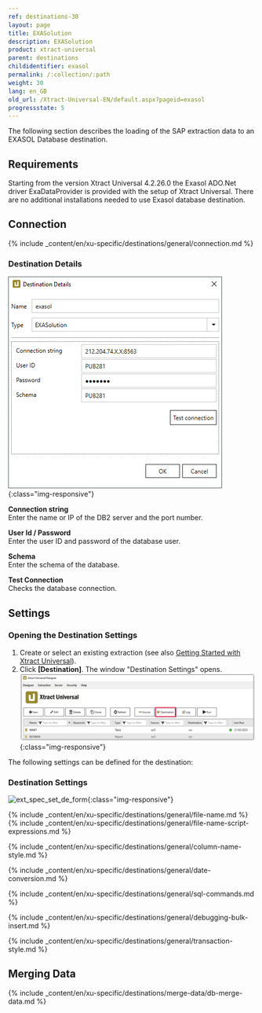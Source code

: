 ```yaml
---
ref: destinations-30
layout: page
title: EXASolution
description: EXASolution
product: xtract-universal
parent: destinations
childidentifier: exasol
permalink: /:collection/:path
weight: 30
lang: en_GB
old_url: /Xtract-Universal-EN/default.aspx?pageid=exasol
progressstate: 5
---
```


The following section describes the loading of the SAP extraction data to an EXASOL Database destination.

## Requirements

Starting from the version Xtract Universal 4.2.26.0 the Exasol ADO.Net driver ExaDataProvider is provided with the setup of Xtract Universal. There are no additional installations needed to use Exasol database destination.


## Connection

{% include _content/en/xu-specific/destinations/general/connection.md %}	 

### Destination Details

![Exa-Connection](/img/content/Exa-Connection.png){:class="img-responsive"}

**Connection string**<br>
Enter the name or IP of the DB2 server and the port number. 

**User Id / Password**<br>
Enter the user ID and password of the database user.

**Schema**<br>
Enter the schema of the database.
  
**Test Connection**<br>
Checks the database connection.


## Settings

### Opening the Destination Settings
1. Create or select an existing extraction (see also [Getting Started with Xtract Universal](../getting-started/define-a-table-extraction)).
2. Click **[Destination]**. The window "Destination Settings" opens.
![Destination-settings](/img/content/xu/xu_designer_destination.png){:class="img-responsive"}

The following settings can be defined for the destination:  

### Destination Settings

![ext_spec_set_de_form](/img/content/exasol-configuration.PNG){:class="img-responsive"}

{% include _content/en/xu-specific/destinations/general/file-name.md %}
{% include _content/en/xu-specific/destinations/general/file-name-script-expressions.md %}

{% include _content/en/xu-specific/destinations/general/column-name-style.md %}

{% include _content/en/xu-specific/destinations/general/date-conversion.md %}

{% include _content/en/xu-specific/destinations/general/sql-commands.md %}

{% include _content/en/xu-specific/destinations/general/debugging-bulk-insert.md %}

{% include _content/en/xu-specific/destinations/general/transaction-style.md %}

## Merging Data

{% include _content/en/xu-specific/destinations/merge-data/db-merge-data.md  %}

